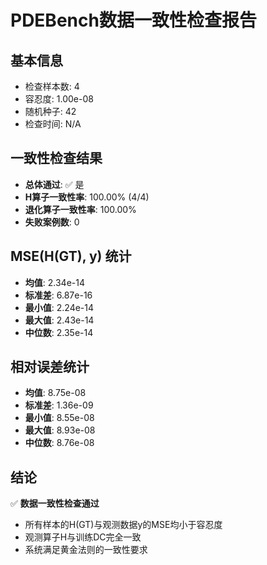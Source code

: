 # PDEBench数据一致性检查报告

## 基本信息

- 检查样本数: 4
- 容忍度: 1.00e-08
- 随机种子: 42
- 检查时间: N/A

## 一致性检查结果

- **总体通过**: ✅ 是
- **H算子一致性率**: 100.00% (4/4)
- **退化算子一致性率**: 100.00%
- **失败案例数**: 0

## MSE(H(GT), y) 统计

- **均值**: 2.34e-14
- **标准差**: 6.87e-16
- **最小值**: 2.24e-14
- **最大值**: 2.43e-14
- **中位数**: 2.35e-14

## 相对误差统计

- **均值**: 8.75e-08
- **标准差**: 1.36e-09
- **最小值**: 8.55e-08
- **最大值**: 8.93e-08
- **中位数**: 8.76e-08

## 结论

✅ **数据一致性检查通过**

- 所有样本的H(GT)与观测数据y的MSE均小于容忍度
- 观测算子H与训练DC完全一致
- 系统满足黄金法则的一致性要求
